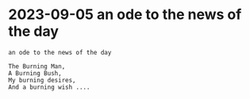 # 2023-09-05 an ode to the news of the day

```
an ode to the news of the day

The Burning Man,
A Burning Bush,
My burning desires,
And a burning wish ....

```


